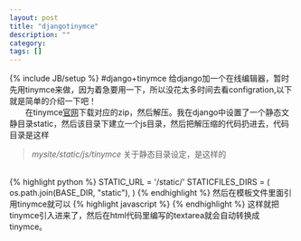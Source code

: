 ```yaml
---
layout: post
title: "djangotinymce"
description: ""
category: 
tags: []
---
```

{% include JB/setup %}
#django+tinymce
给django加一个在线编辑器，暂时先用tinymce来做，因为着急要用一下，所以没花太多时间去看configration,以下就是简单的介绍一下吧！
<br />
&emsp;&emsp;在tinymce[官网](http://www.tinymce.com/index.php)下载对应的zip，然后解压。我在django中设置了一个静态文静目录static，然后该目录下建立一个js目录，然后把解压缩的代码扔进去，代码目录是这样 
> *mysite/static/js/tinymce*
关于静态目录设定，是这样的
<br />
{% highlight python %}
STATIC_URL = '/static/'
STATICFILES_DIRS = (
    os.path.join(BASE_DIR, "static"),       
)
{% endhighlight %}
然后在模板文件里面引用tinymce就可以
{% highlight javascript %}
<script type="text/javascript" src="{{static}}js/tinymce/tinymce.min.js"></script>
<script type="text/javascript">
tinyMCE.init({
    mode : "textareas",
    theme : "modern",
    width: '780px',
    language: 'zh_cn',
    menubar: false,
    plugins: [
    "advlist autolink autosave link image lists charmap print preview hr anchor pagebreak",
    "contextmenu directionality emoticons template textcolor paste fullpage textcolor"
    ],
    toolbar_items_size: 'small',
    toolbar1: "undo redo | bold italic underline strikethrough forecolor | alignleft aligncenter alignright | bullist blockquote link unlink code preview",
});
</script>
{% endhighlight %}
这样就把tinymce引入进来了，然后在html代码里编写的textarea就会自动转换成tinymce。



